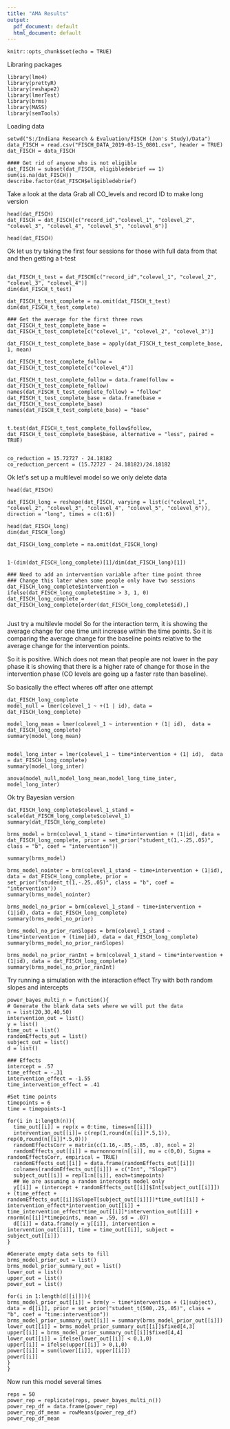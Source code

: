 ```yaml
---
title: "AMA Results"
output:
  pdf_document: default
  html_document: default
---
```


```{r setup, include=FALSE}
knitr::opts_chunk$set(echo = TRUE)
```
Libraring packages
```{r}
library(lme4)
library(prettyR)
library(reshape2)
library(lmerTest)
library(brms)
library(MASS)
library(semTools)
```
Loading data
```{r}
setwd("S:/Indiana Research & Evaluation/FISCH (Jon's Study)/Data")
data_FISCH = read.csv("FISCH_DATA_2019-03-15_0801.csv", header = TRUE)
dat_FISCH = data_FISCH

#### Get rid of anyone who is not eligible
dat_FISCH = subset(dat_FISCH, eligibledebrief == 1)
sum(is.na(dat_FISCH))
describe.factor(dat_FISCH$eligibledebrief)
```
Take a look at the data
Grab all CO_levels and record ID to make long version
```{r}
head(dat_FISCH)
dat_FISCH = dat_FISCH[c("record_id","colevel_1", "colevel_2", "colevel_3", "colevel_4", "colevel_5", "colevel_6")]

head(dat_FISCH)
```
Ok let us try taking the first four sessions for those with full data from that and then getting a t-test
```{r}

dat_FISCH_t_test = dat_FISCH[c("record_id","colevel_1", "colevel_2", "colevel_3", "colevel_4")]
dim(dat_FISCH_t_test)

dat_FISCH_t_test_complete = na.omit(dat_FISCH_t_test)
dim(dat_FISCH_t_test_complete)  

### Get the average for the first three rows
dat_FISCH_t_test_complete_base = dat_FISCH_t_test_complete[c("colevel_1", "colevel_2", "colevel_3")]

dat_FISCH_t_test_complete_base = apply(dat_FISCH_t_test_complete_base, 1, mean)

dat_FISCH_t_test_complete_follow = dat_FISCH_t_test_complete[c("colevel_4")]

dat_FISCH_t_test_complete_follow = data.frame(follow = dat_FISCH_t_test_complete_follow)
names(dat_FISCH_t_test_complete_follow) = "follow"
dat_FISCH_t_test_complete_base = data.frame(base = dat_FISCH_t_test_complete_base)
names(dat_FISCH_t_test_complete_base) = "base"


t.test(dat_FISCH_t_test_complete_follow$follow, dat_FISCH_t_test_complete_base$base, alternative = "less", paired = TRUE)


co_reduction = 15.72727 - 24.18182
co_reduction_percent = (15.72727 - 24.18182)/24.18182

```
Ok let's set up a multilevel model so we only delete data
```{r}
head(dat_FISCH)

dat_FISCH_long = reshape(dat_FISCH, varying = list(c("colevel_1", "colevel_2", "colevel_3", "colevel_4", "colevel_5", "colevel_6")), direction = "long", times = c(1:6))

head(dat_FISCH_long)
dim(dat_FISCH_long)

dat_FISCH_long_complete = na.omit(dat_FISCH_long)


1-(dim(dat_FISCH_long_complete)[1]/dim(dat_FISCH_long)[1])

### Need to add an intervention variable after time point three
### Change this later when some people only have two sessions
dat_FISCH_long_complete$intervention = ifelse(dat_FISCH_long_complete$time > 3, 1, 0)
dat_FISCH_long_complete = dat_FISCH_long_complete[order(dat_FISCH_long_complete$id),]


```
Just try a multilevle model
So for the interaction term, it is showing the average change for one time unit increase within the time points.  So it is comparing the average change for the baseline points relative to the average change for the intervention points.  

So it is positive.  Which does not mean that people are not lower in the pay phase it is showing that there is a higher rate of change for those in the intervention phase (CO levels are going up a faster rate than baseline).

So basically the effect wheres off after one attempt

```{r}
dat_FISCH_long_complete
model_null = lmer(colevel_1 ~ +(1 | id), data = dat_FISCH_long_complete)

model_long_mean = lmer(colevel_1 ~ intervention + (1| id),  data = dat_FISCH_long_complete)
summary(model_long_mean)


model_long_inter = lmer(colevel_1 ~ time*intervention + (1| id),  data = dat_FISCH_long_complete)
summary(model_long_inter)

anova(model_null,model_long_mean,model_long_time_inter, model_long_inter)

```
Ok try Bayesian version
```{r}
dat_FISCH_long_complete$colevel_1_stand = scale(dat_FISCH_long_complete$colevel_1)
summary(dat_FISCH_long_complete)

brms_model = brm(colevel_1_stand ~ time*intervention + (1|id), data = dat_FISCH_long_complete, prior = set_prior("student_t(1,-.25,.05)", class = "b", coef = "intervention"))

summary(brms_model)

brms_model_nointer = brm(colevel_1_stand ~ time+intervention + (1|id), data = dat_FISCH_long_complete, prior = set_prior("student_t(1,-.25,.05)", class = "b", coef = "intervention"))
summary(brms_model_nointer)

brms_model_no_prior = brm(colevel_1_stand ~ time+intervention + (1|id), data = dat_FISCH_long_complete)
summary(brms_model_no_prior)

brms_model_no_prior_ranSlopes = brm(colevel_1_stand ~ time*intervention + (time|id), data = dat_FISCH_long_complete)
summary(brms_model_no_prior_ranSlopes)

brms_model_no_prior_ranInt = brm(colevel_1_stand ~ time*intervention + (1|id), data = dat_FISCH_long_complete)
summary(brms_model_no_prior_ranInt)

```
Try running a simulation with the interaction effect 
Try with both random slopes and intercepts
```{r}
power_bayes_multi_n = function(){
# Generate the blank data sets where we will put the data
n = list(20,30,40,50)
intervention_out = list()
y = list()
time_out = list()
randomEffects_out = list()
subject_out = list()
d = list()

### Effects
intercept = .57
time_effect = -.31
intervention_effect = -1.55
time_intervention_effect = .41

#Set time points
timepoints = 6
time = timepoints-1

for(i in 1:length(n)){
  time_out[[i]] = rep(x = 0:time, times=n[[i]])
  intervention_out[[i]]= c(rep(1,round(n[[i]]*.5,1)), rep(0,round(n[[i]]*.5,0)))
  randomEffectsCorr = matrix(c(1.16,-.85,-.85, .8), ncol = 2)
  randomEffects_out[[i]] = mvrnonnorm(n[[i]], mu = c(0,0), Sigma = randomEffectsCorr, empirical = TRUE)
  randomEffects_out[[i]] = data.frame(randomEffects_out[[i]])
  colnames(randomEffects_out[[i]]) = c("Int", "SlopeT")
  subject_out[[i]] = rep(1:n[[i]], each=timepoints)
  ## We are assuming a random intercepts model only
  y[[i]] = (intercept + randomEffects_out[[i]]$Int[subject_out[[i]]]) + (time_effect + randomEffects_out[[i]]$SlopeT[subject_out[[i]]])*time_out[[i]] + intervention_effect*intervention_out[[i]] + time_intervention_effect*time_out[[i]]*intervention_out[[i]] + rnorm(n[[i]]*timepoints, mean = .59, sd = .07)
  d[[i]] = data.frame(y = y[[i]], intervention = intervention_out[[i]], time = time_out[[i]], subject = subject_out[[i]])
}

#Generate empty data sets to fill
brms_model_prior_out = list()
brms_model_prior_summary_out = list()
lower_out = list()
upper_out = list()
power_out = list()

for(i in 1:length(d[[i]])){
brms_model_prior_out[[i]] = brm(y ~ time*intervention + (1|subject), data = d[[i]], prior = set_prior("student_t(500,.25,.05)", class = "b", coef = "time:intervention"))
brms_model_prior_summary_out[[i]] = summary(brms_model_prior_out[[i]])
lower_out[[i]] = brms_model_prior_summary_out[[i]]$fixed[4,3]
upper[[i]] = brms_model_prior_summary_out[[i]]$fixed[4,4]
lower_out[[i]] = ifelse(lower_out[[i]] < 0,1,0)
upper[[i]] = ifelse(upper[[i]] > 0,1,0)
power[[i]] = sum(lower[[i]], upper[[i]])
power[[i]]
}
}
```
Now run this model several times
```{r}
reps = 50
power_rep = replicate(reps, power_bayes_multi_n())
power_rep_df = data.frame(power_rep)
power_rep_df_mean = rowMeans(power_rep_df)
power_rep_df_mean
```


